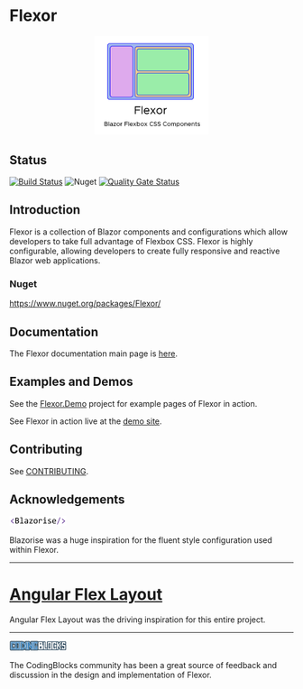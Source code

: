 # Flexor
<p align="center">
    <img alt="Flexor Icon" src="docs/images/flexor_logo.png" width=40%>
</P>

## Status
[![Build Status](https://derhasse.visualstudio.com/Flexor/_apis/build/status/Build%20and%20Package%20Master?branchName=master)](https://derhasse.visualstudio.com/Flexor/_build/latest?definitionId=43&branchName=master) ![Nuget](https://img.shields.io/nuget/dt/Flexor.svg?color=success&label=Nuget%20Downloads) [![Quality Gate Status](https://sonarcloud.io/api/project_badges/measure?project=DerekChasse_Flexor&metric=alert_status)](https://sonarcloud.io/dashboard?id=DerekChasse_Flexor)

## Introduction
Flexor is a collection of Blazor components and configurations which allow developers to take full advantage of Flexbox CSS.  Flexor is highly configurable, allowing developers to create fully responsive and reactive Blazor web applications.

### Nuget
https://www.nuget.org/packages/Flexor/

## Documentation
The Flexor documentation main page is [here](https://derekchasse.github.io/Flexor/index.html).

## Examples and Demos
See the [Flexor.Demo](https://github.com/DerekChasse/Flexor/tree/master/Tests/Flexor.Demo) project for example pages of Flexor in action.

See Flexor in action live at the [demo site](http://flexor.azurewebsites.net).

## Contributing
See [CONTRIBUTING](CONTRIBUTING.md).

## Acknowledgements
[<img src ="docs/images/blazorise.png" width=20%>]([https://github.com/stsrki/Blazorise)

Blazorise was a huge inspiration for the fluent style configuration used within Flexor.
___  
# [**Angular Flex Layout**](https://github.com/angular/flex-layout)

Angular Flex Layout was the driving inspiration for this entire project.
___
[<img src="docs/images/cb-wide.png" width=20%>](https://www.codingblocks.net/about/) 

The CodingBlocks community has been a great source of feedback and discussion in the design and implementation of Flexor.
  